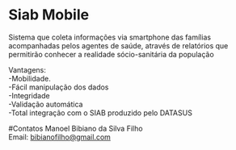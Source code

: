 # Siab Mobile

Sistema que coleta informações via smartphone das famílias acompanhadas  pelos agentes de saúde, através de relatórios que  permitirão conhecer a realidade sócio-sanitária da população

Vantagens:<BR>
-Mobilidade.<BR>
-Fácil manipulação dos dados<BR>
-Integridade<BR>
-Validação automática<BR>
-Total integração com o SIAB produzido pelo DATASUS<BR>

#Contatos
Manoel Bibiano da Silva Filho<BR>
Email: bibianofilho@gmail.com

